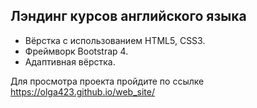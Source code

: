 ## Лэндинг курсов английского языка 

* Вёрстка с использованием HTML5, CSS3. 
* Фреймворк Bootstrap 4.
* Адаптивная вёрстка.

Для просмотра проекта пройдите по ссылке https://olga423.github.io/web_site/

